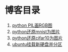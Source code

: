 # 博客目录

1. [python PIL画RGB图](content/python-PIL画RGB图.md)<br/>
1. [python还原mnist为图片](content/python还原mnist为图片.md)<br/>
1. [python还原cifar10为图片](content/python还原cifar10为图片.md)<br/>
1. [ubuntu挂载新硬盘并分区](content/ubuntu挂载新硬盘并分区.md)<br/>
